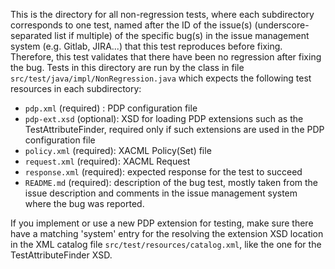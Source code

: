 This is the directory for all non-regression tests, where each subdirectory corresponds to one test, named after the ID of the issue(s) (underscore-separated list if multiple) of the specific bug(s) in the issue management system (e.g. Gitlab, JIRA...) that this test reproduces before fixing. Therefore, this test validates that there have been no regression after fixing the bug. Tests in this directory are run by the class in file  `src/test/java/impl/NonRegression.java` which expects the following test resources in each subdirectory:

- `pdp.xml` (required) : PDP configuration file
- `pdp-ext.xsd` (optional): XSD for loading PDP extensions such as the TestAttributeFinder, required only if such extensions are used in the PDP configuration file 
- `policy.xml` (required): XACML Policy(Set) file
- `request.xml` (required): XACML Request
- `response.xml` (required): expected response for the test to succeed
- `README.md` (required): description of the bug test, mostly taken from the issue description and comments in the issue management system where the bug was reported.

If you implement or use a new PDP extension for testing, make sure there have a matching 'system' entry for the resolving the extension XSD location in the XML catalog file `src/test/resources/catalog.xml`, like the one for the TestAttributeFinder XSD.
